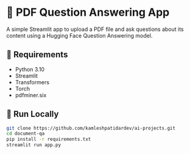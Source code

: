 # 📄 PDF Question Answering App

A simple Streamlit app to upload a PDF file and ask questions about its content using a Hugging Face Question Answering model.

## 🔧 Requirements
- Python 3.10
- Streamlit
- Transformers
- Torch
- pdfminer.six

## 🚀 Run Locally

```bash
git clone https://github.com/kamleshpatidardev/ai-projects.git
cd document-qa
pip install -r requirements.txt
streamlit run app.py
